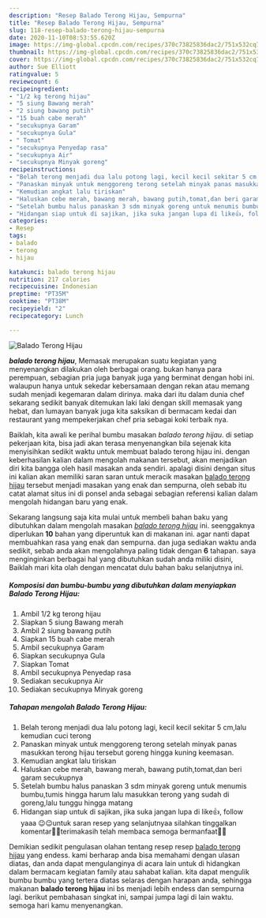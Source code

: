 ```yaml
---
description: "Resep Balado Terong Hijau, Sempurna"
title: "Resep Balado Terong Hijau, Sempurna"
slug: 118-resep-balado-terong-hijau-sempurna
date: 2020-11-10T08:53:55.620Z
image: https://img-global.cpcdn.com/recipes/370c73825836dac2/751x532cq70/balado-terong-hijau-foto-resep-utama.jpg
thumbnail: https://img-global.cpcdn.com/recipes/370c73825836dac2/751x532cq70/balado-terong-hijau-foto-resep-utama.jpg
cover: https://img-global.cpcdn.com/recipes/370c73825836dac2/751x532cq70/balado-terong-hijau-foto-resep-utama.jpg
author: Sue Elliott
ratingvalue: 5
reviewcount: 6
recipeingredient:
- "1/2 kg terong hijau"
- "5 siung Bawang merah"
- "2 siung bawang putih"
- "15 buah cabe merah"
- "secukupnya Garam"
- "secukupnya Gula"
- " Tomat"
- "secukupnya Penyedap rasa"
- "secukupnya Air"
- "secukupnya Minyak goreng"
recipeinstructions:
- "Belah terong menjadi dua lalu potong lagi, kecil kecil sekitar 5 cm,lalu kemudian cuci terong"
- "Panaskan minyak untuk menggoreng terong setelah minyak panas masukkan terong hijau tersebut goreng hingga kuning keemasan."
- "Kemudian angkat lalu tiriskan"
- "Haluskan cebe merah, bawang merah, bawang putih,tomat,dan beri garam secukupnya"
- "Setelah bumbu halus panaskan 3 sdm minyak goreng untuk menumis bumbu,tumis hingga harum lalu masukkan terong yang sudah di goreng,lalu tunggu hingga matang"
- "Hidangan siap untuk di sajikan, jika suka jangan lupa di like👍, follow yaaa 😉😉untuk saran resep yang selanjutnyaa silahkan tinggalkan komentar🤗🤗terimakasih telah membaca semoga bermanfaat🥰🥰"
categories:
- Resep
tags:
- balado
- terong
- hijau

katakunci: balado terong hijau 
nutrition: 217 calories
recipecuisine: Indonesian
preptime: "PT35M"
cooktime: "PT38M"
recipeyield: "2"
recipecategory: Lunch

---
```



![Balado Terong Hijau](https://img-global.cpcdn.com/recipes/370c73825836dac2/751x532cq70/balado-terong-hijau-foto-resep-utama.jpg)

<b><i>balado terong hijau</i></b>, Memasak merupakan suatu kegiatan yang menyenangkan dilakukan oleh berbagai orang. bukan hanya para perempuan, sebagian pria juga banyak juga yang berminat dengan hobi ini. walaupun hanya untuk sekedar kebersamaan dengan rekan atau memang sudah menjadi kegemaran dalam dirinya. maka dari itu dalam dunia chef sekarang sedikit banyak ditemukan laki laki dengan skill memasak yang hebat, dan lumayan banyak juga kita saksikan di bermacam kedai dan restaurant yang mempekerjakan chef pria sebagai koki terbaik nya.



Baiklah, kita awali ke perihal bumbu masakan <i>balado terong hijau</i>. di setiap pekerjaan kita, bisa jadi akan terasa menyenangkan bila sejenak kita menyisihkan sedikit waktu untuk membuat balado terong hijau ini. dengan keberhasilan kalian dalam mengolah makanan tersebut, akan menjadikan diri kita bangga oleh hasil masakan anda sendiri. apalagi disini dengan situs ini kalian akan memiliki saran saran untuk meracik masakan <u>balado terong hijau</u> tersebut menjadi masakan yang enak dan sempurna, oleh sebab itu catat alamat situs ini di ponsel anda sebagai sebagian referensi kalian dalam mengolah hidangan baru yang enak.


Sekarang langsung saja kita mulai untuk membeli bahan baku yang dibutuhkan dalam mengolah masakan <u><i>balado terong hijau</i></u> ini. seenggaknya diperlukan <b>10</b> bahan yang diperuntuk kan di makanan ini. agar nanti dapat membuahkan rasa yang enak dan sempurna. dan juga sediakan waktu anda sedikit, sebab anda akan mengolahnya paling tidak dengan <b>6</b> tahapan. saya menginginkan berbagai hal yang dibutuhkan sudah anda miliki disini, Baiklah mari kita olah dengan mencatat dulu bahan baku selanjutnya ini.

<!--inarticleads1-->

##### Komposisi dan bumbu-bumbu yang dibutuhkan dalam menyiapkan Balado Terong Hijau:

1. Ambil 1/2 kg terong hijau
1. Siapkan 5 siung Bawang merah
1. Ambil 2 siung bawang putih
1. Siapkan 15 buah cabe merah
1. Ambil secukupnya Garam
1. Siapkan secukupnya Gula
1. Siapkan  Tomat
1. Ambil secukupnya Penyedap rasa
1. Sediakan secukupnya Air
1. Sediakan secukupnya Minyak goreng




<!--inarticleads2-->

##### Tahapan mengolah Balado Terong Hijau:

1. Belah terong menjadi dua lalu potong lagi, kecil kecil sekitar 5 cm,lalu kemudian cuci terong
1. Panaskan minyak untuk menggoreng terong setelah minyak panas masukkan terong hijau tersebut goreng hingga kuning keemasan.
1. Kemudian angkat lalu tiriskan
1. Haluskan cebe merah, bawang merah, bawang putih,tomat,dan beri garam secukupnya
1. Setelah bumbu halus panaskan 3 sdm minyak goreng untuk menumis bumbu,tumis hingga harum lalu masukkan terong yang sudah di goreng,lalu tunggu hingga matang
1. Hidangan siap untuk di sajikan, jika suka jangan lupa di like👍, follow yaaa 😉😉untuk saran resep yang selanjutnyaa silahkan tinggalkan komentar🤗🤗terimakasih telah membaca semoga bermanfaat🥰🥰




Demikian sedikit pengulasan olahan tentang resep resep <u>balado terong hijau</u> yang endess. kami berharap anda bisa memahami dengan ulasan diatas, dan anda dapat mengulanginya di acara lain untuk di hidangkan dalam bermacam kegiatan family atau sahabat kalian. kita dapat mengulik bumbu bumbu yang tertera diatas selaras dengan harapan anda, sehingga makanan <b>balado terong hijau</b> ini bs menjadi lebih endess dan sempurna lagi. berikut pembahasan singkat ini, sampai jumpa lagi di lain waktu. semoga hari kamu menyenangkan.
